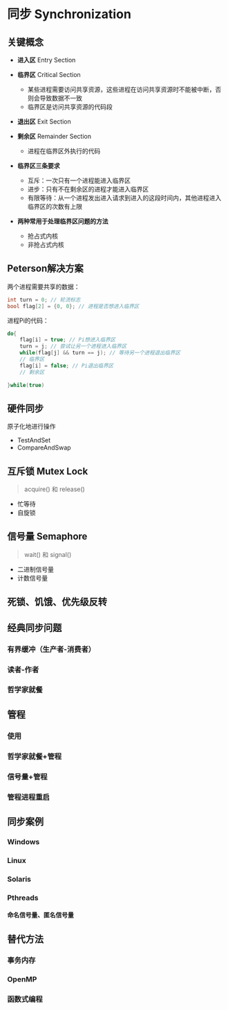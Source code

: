 # 同步 Synchronization

## 关键概念

- **进入区** Entry Section
- **临界区** Critical Section
  - 某些进程需要访问共享资源，这些进程在访问共享资源时不能被中断，否则会导致数据不一致
  - 临界区是访问共享资源的代码段
- **退出区** Exit Section
- **剩余区** Remainder Section
  - 进程在临界区外执行的代码

- **临界区三条要求**
  - 互斥：一次只有一个进程能进入临界区
  - 进步：只有不在剩余区的进程才能进入临界区
  - 有限等待：从一个进程发出进入请求到进入的这段时间内，其他进程进入临界区的次数有上限

- **两种常用于处理临界区问题的方法**
  - 抢占式内核
  - 非抢占式内核

## Peterson解决方案

两个进程需要共享的数据：
```c
int turn = 0; // 轮流标志
bool flag[2] = {0, 0}; // 进程是否想进入临界区
```

进程Pi的代码：
```c
do{
    flag[i] = true; // Pi想进入临界区
    turn = j; // 尝试让另一个进程进入临界区
    while(flag[j] && turn == j); // 等待另一个进程退出临界区
    // 临界区
    flag[i] = false; // Pi退出临界区
    // 剩余区
    
}while(true)
```

## 硬件同步

原子化地进行操作
- TestAndSet
- CompareAndSwap

## 互斥锁 Mutex Lock

> acquire() 和 release()

- 忙等待
- 自旋锁

## 信号量 Semaphore

> wait() 和 signal()

- 二进制信号量
- 计数信号量

## 死锁、饥饿、优先级反转

## 经典同步问题

### 有界缓冲（生产者-消费者）

### 读者-作者

### 哲学家就餐

## 管程

### 使用

### 哲学家就餐+管程

### 信号量+管程

### 管程进程重启

## 同步案例

### Windows

### Linux

### Solaris

### Pthreads

#### 命名信号量、匿名信号量

## 替代方法

### 事务内存

### OpenMP

### 函数式编程